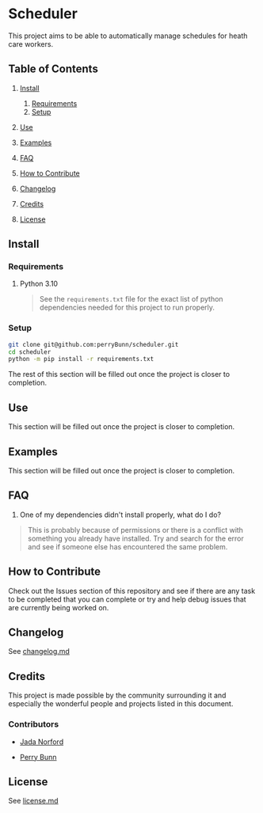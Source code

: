 # Scheduler

This project aims to be able to automatically manage schedules for heath care workers.

## Table of Contents

1. [Install](#install)
   1. [Requirements](#requirements)
   2. [Setup](#setup)

2. [Use](#use)
3. [Examples](#examples)
4. [FAQ](#faq)
5. [How to Contribute](#how_to_contribute)
6. [Changelog](#changelog)
7. [Credits](#credits)
8. [License](#license)

## Install

### Requirements

1. Python 3.10
	> See the `requirements.txt` file for the exact list of python dependencies needed for this project to run properly. 


### Setup

```bash
git clone git@github.com:perryBunn/scheduler.git
cd scheduler
python -m pip install -r requirements.txt
```

The rest of this section will be filled out once the project is closer to completion.

## Use

This section will be filled out once the project is closer to completion.

## Examples

This section will be filled out once the project is closer to completion.

## FAQ

1. One of my dependencies didn't install properly, what do I do?

> This is probably because of permissions or there is a conflict with something you already have installed. Try and search for the error and see if someone else has encountered the same problem.

## How to Contribute

Check out the Issues section of this repository and see if there are any task to be completed that you can complete or try and help debug issues that are currently being worked on.

## Changelog

See [changelog.md](changelog.md)

## Credits

This project is made possible by the community surrounding it and especially the wonderful people and projects listed in this document.

### Contributors

- [Jada Norford](https://github.com/jadanorford)

- [Perry Bunn](https://github.com/perryBunn)

## License

See [license.md](license.md)
